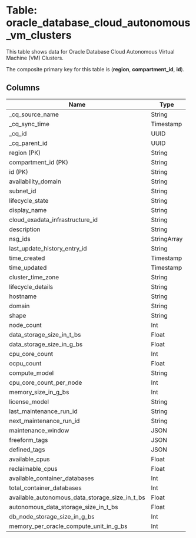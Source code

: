 # Table: oracle_database_cloud_autonomous_vm_clusters

This table shows data for Oracle Database Cloud Autonomous Virtual Machine (VM) Clusters.

The composite primary key for this table is (**region**, **compartment_id**, **id**).

## Columns

| Name          | Type          |
| ------------- | ------------- |
|_cq_source_name|String|
|_cq_sync_time|Timestamp|
|_cq_id|UUID|
|_cq_parent_id|UUID|
|region (PK)|String|
|compartment_id (PK)|String|
|id (PK)|String|
|availability_domain|String|
|subnet_id|String|
|lifecycle_state|String|
|display_name|String|
|cloud_exadata_infrastructure_id|String|
|description|String|
|nsg_ids|StringArray|
|last_update_history_entry_id|String|
|time_created|Timestamp|
|time_updated|Timestamp|
|cluster_time_zone|String|
|lifecycle_details|String|
|hostname|String|
|domain|String|
|shape|String|
|node_count|Int|
|data_storage_size_in_t_bs|Float|
|data_storage_size_in_g_bs|Float|
|cpu_core_count|Int|
|ocpu_count|Float|
|compute_model|String|
|cpu_core_count_per_node|Int|
|memory_size_in_g_bs|Int|
|license_model|String|
|last_maintenance_run_id|String|
|next_maintenance_run_id|String|
|maintenance_window|JSON|
|freeform_tags|JSON|
|defined_tags|JSON|
|available_cpus|Float|
|reclaimable_cpus|Float|
|available_container_databases|Int|
|total_container_databases|Int|
|available_autonomous_data_storage_size_in_t_bs|Float|
|autonomous_data_storage_size_in_t_bs|Float|
|db_node_storage_size_in_g_bs|Int|
|memory_per_oracle_compute_unit_in_g_bs|Int|